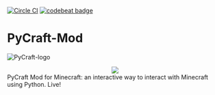 [![Circle CI](https://circleci.com/gh/ngcm/PyCraft-Mod.svg?style=shield&circle-token=:circle-token)](https://circleci.com/gh/fangohr/oommf-python) [![codebeat badge](https://codebeat.co/badges/334becab-8080-48b0-93a8-d050d850f73a)](https://codebeat.co/projects/github-com-ngcm-pycraft-mod)

# PyCraft-Mod
![PyCraft-logo](http://www.southampton.ac.uk/~apd1g15/media/pycraft_logo.bmp)
<div style="text-align:center"><img src ="http://www.southampton.ac.uk/~apd1g15/media/pycraft_logo.bmp" /></div>
PyCraft Mod for Minecraft: an interactive way to interact with Minecraft using Python. Live!
